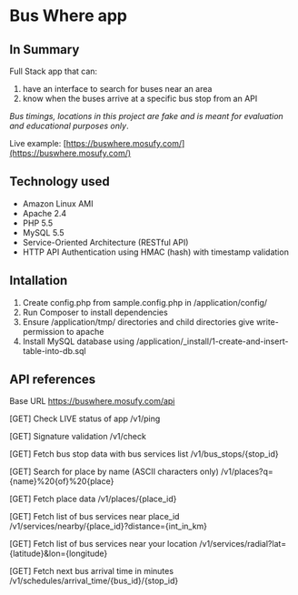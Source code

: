 Bus Where app
==============

In Summary
--------------
Full Stack app that can:

1. have an interface to search for buses near an area
2. know when the buses arrive at a specific bus stop from an API

*Bus timings, locations in this project are fake and is meant for evaluation and educational purposes only*.

Live example: [https://buswhere.mosufy.com/](https://buswhere.mosufy.com/)

Technology used
--------------
- Amazon Linux AMI
- Apache 2.4
- PHP 5.5
- MySQL 5.5
- Service-Oriented Architecture (RESTful API)
- HTTP API Authentication using HMAC (hash) with timestamp validation

Intallation
--------------
1. Create config.php from sample.config.php in /application/config/
2. Run Composer to install dependencies
3. Ensure /application/tmp/ directories and child directories give write-permission to apache
4. Install MySQL database using /application/_install/1-create-and-insert-table-into-db.sql

API references
--------------
Base URL
  https://buswhere.mosufy.com/api

[GET] Check LIVE status of app
  /v1/ping
  
[GET] Signature validation
  /v1/check
  
[GET] Fetch bus stop data with bus services list
  /v1/bus_stops/{stop_id}
  
[GET] Search for place by name (ASCII characters only)
  /v1/places?q={name}%20{of}%20{place}
  
[GET] Fetch place data
  /v1/places/{place_id}
  
[GET] Fetch list of bus services near place_id
  /v1/services/nearby/{place_id}?distance={int_in_km}
  
[GET] Fetch list of bus services near your location
  /v1/services/radial?lat={latitude}&lon={longitude}
  
[GET] Fetch next bus arrival time in minutes
  /v1/schedules/arrival_time/{bus_id}/{stop_id}